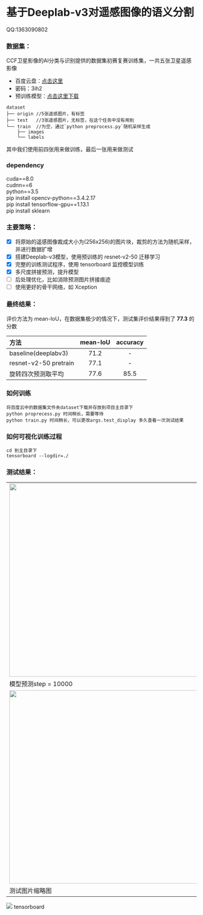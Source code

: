 # 基于Deeplab-v3对遥感图像的语义分割
QQ:1363090802

### 数据集：
CCF卫星影像的AI分类与识别提供的数据集初赛复赛训练集，一共五张卫星遥感影像
* 百度云盘：[点击这里](https://pan.baidu.com/s/1LWBMklOr39yI7fYRQ185Og)  
* 密码：3ih2
* 预训练模型：[点击这里下载](http://download.tensorflow.org/models/resnet_v2_50_2017_04_14.tar.gz)  

```
dataset
├── origin //5张遥感图片，有标签
├── test   //3张遥感图片，无标签，在这个任务中没有用到
└── train  //为空，通过`python preprocess.py`随机采样生成
    ├── images       
    └── labels
```     
其中我们使用前四张用来做训练，最后一张用来做测试

### dependency
cuda==8.0  
cudnn==6  
python==3.5     
pip install opencv-python==3.4.2.17    
pip install tensorflow-gpu==1.13.1  
pip install sklearn

### 主要策略：
- [x] 将原始的遥感图像裁成大小为(256x256)的图片块，裁剪的方法为随机采样，并进行数据扩增
- [x] 搭建Deeplab-v3模型，使用预训练的 resnet-v2-50 迁移学习
- [x] 完整的训练测试程序，使用 tensorboard 监控模型训练
- [x] 多尺度拼接预测，提升模型
- [ ] 后处理优化，比如消除预测图片拼接痕迹
- [ ] 使用更好的骨干网络，如 Xception

### 最终结果：
评价方法为 mean-IoU，在数据集极少的情况下，测试集评价结果得到了 **77.3** 的分数

| 方法 | mean-IoU | accuracy |
| :-----| :----: |  :----: |
| baseline(deeplabv3) | 71.2 | - |
| resnet-v2-50 pretrain | 77.1 | - |
| 旋转四次预测取平均 | 77.6 | 85.5 |

    
### 如何训练
```
将百度云中的数据集文件夹dataset下载并存放到项目主目录下
python proprecess.py 时间稍长，需要等待
python train.py 时间稍长，可以更改args.test_display 多久查看一次测试结果
```

### 如何可视化训练过程
```
cd 到主目录下
tensorboard --logdir=./
```

### 测试结果： 
<table border=0>
<tr>
    <td><img src="/images/step_10000.png" border=0 margin=1 width=512></td>
    <td><img src="/images/step_50000.png" border=0 margin=1 width=512></td>
</tr>
<tr>
    <td>模型预测step = 10000</td>
    <td>模型预测step = 50000</td>
</tr>
<tr>
    <td><img src="images/5_view.png" border=0 margin=1 width=512></td>
    <td><img src="images/5_color.png" border=0 margin=1 width=512></td>
</tr>
<tr>
    <td>测试图片缩略图</td>
    <td>测试图片标签上色图</td>
</tr>
</table>
<tr>
    <td><img src="images/metric.png" border=0 margin=1></td>
</tr>
<tr>
    <td>tensorboard</td>
</tr>    
